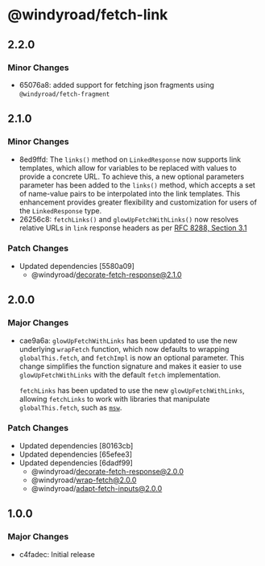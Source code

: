 # @windyroad/fetch-link

## 2.2.0

### Minor Changes

- 65076a8: added support for fetching json fragments using `@windyroad/fetch-fragment`

## 2.1.0

### Minor Changes

- 8ed9ffd: The `links()` method on `LinkedResponse` now supports link templates, which allow for variables
  to be replaced with values to provide a concrete URL. To achieve this, a new optional parameters
  parameter has been added to the `links()` method, which accepts a set of name-value pairs to be
  interpolated into the link templates. This enhancement provides greater flexibility and
  customization for users of the `LinkedResponse` type.
- 26256c8: `fetchLinks()` and `glowUpFetchWithLinks()` now resolves relative URLs in `link`
  response headers as per [RFC 8288, Section 3.1](https://tools.ietf.org/html/rfc8288#section-3.1)

### Patch Changes

- Updated dependencies [5580a09]
  - @windyroad/decorate-fetch-response@2.1.0

## 2.0.0

### Major Changes

- cae9a6a: `glowUpFetchWithLinks` has been updated to use the new underlying `wrapFetch` function, which
  now defaults to wrapping `globalThis.fetch`, and `fetchImpl` is now an optional parameter.
  This change simplifies the function signature and makes it easier to use `glowUpFetchWithLinks`
  with the default `fetch` implementation.

  `fetchLinks` has been updated to use the new `glowUpFetchWithLinks`, allowing `fetchLinks` to
  work with libraries that manipulate `globalThis.fetch`, such as [`msw`](https://mswjs.io/).

### Patch Changes

- Updated dependencies [80163cb]
- Updated dependencies [65efee3]
- Updated dependencies [6dadf99]
  - @windyroad/decorate-fetch-response@2.0.0
  - @windyroad/wrap-fetch@2.0.0
  - @windyroad/adapt-fetch-inputs@2.0.0

## 1.0.0

### Major Changes

- c4fadec: Initial release

